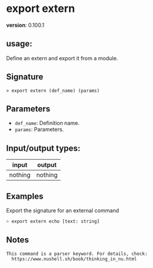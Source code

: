# export extern

**version**: 0.100.1

## **usage**:

Define an extern and export it from a module.

## Signature

`> export extern (def_name) (params)`

## Parameters

- `def_name`: Definition name.
- `params`: Parameters.

## Input/output types:

| input   | output  |
| ------- | ------- |
| nothing | nothing |

## Examples

Export the signature for an external command

```bash
> export extern echo [text: string]
```

## Notes

```text
This command is a parser keyword. For details, check:
  https://www.nushell.sh/book/thinking_in_nu.html
```
